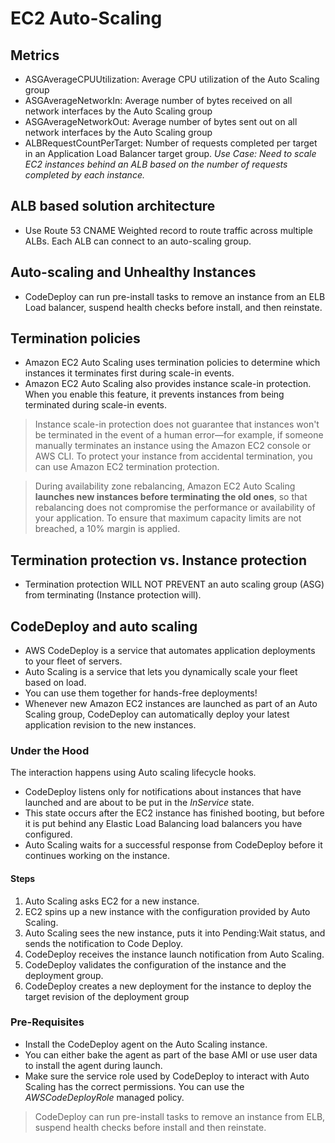 # EC2 Auto-Scaling

## Metrics

- ASGAverageCPUUtilization: Average CPU utilization of the Auto Scaling group
- ASGAverageNetworkIn: Average number of bytes received on all network interfaces by the Auto Scaling group
- ASGAverageNetworkOut: Average number of bytes sent out on all network interfaces by the Auto Scaling group
- ALBRequestCountPerTarget: Number of requests completed per target in an Application Load Balancer target group. _Use Case: Need to scale EC2 instances behind an 
ALB based on the number of requests completed by each instance._

## ALB based solution architecture
- Use Route 53 CNAME Weighted record to route traffic across multiple ALBs. Each ALB can connect to an auto-scaling group.

## Auto-scaling and Unhealthy Instances

- CodeDeploy can run pre-install tasks to remove an instance from an ELB Load balancer, suspend health checks before install, and then reinstate.

## Termination policies
- Amazon EC2 Auto Scaling uses termination policies to determine which instances it terminates first during scale-in events.
- Amazon EC2 Auto Scaling also provides instance scale-in protection. When you enable this feature, it prevents instances from being terminated during scale-in events.

> Instance scale-in protection does not guarantee that instances won't be terminated in the event of a human error—for example, if someone manually terminates an instance using the Amazon EC2 console or AWS CLI. 
> To protect your instance from accidental termination, you can use Amazon EC2 termination protection.

> During availability zone rebalancing, Amazon EC2 Auto Scaling **launches new instances before terminating the old ones**, so that rebalancing does not compromise the performance or availability of your application. To ensure that maximum capacity limits are not breached, a 10% margin is applied.

## Termination protection vs. Instance protection

- Termination protection WILL NOT PREVENT an auto scaling group (ASG) from terminating (Instance protection will).

## CodeDeploy and auto scaling

- AWS CodeDeploy is a service that automates application deployments to your fleet of servers. 
- Auto Scaling is a service that lets you dynamically scale your fleet based on load. 
- You can use them together for hands-free deployments! 
- Whenever new Amazon EC2 instances are launched as part of an Auto Scaling group, CodeDeploy can automatically deploy your latest application revision to the new instances.

### Under the Hood

The interaction happens using Auto scaling lifecycle hooks.

- CodeDeploy listens only for notifications about instances that have launched and are about to be put in the _InService_ state. 
- This state occurs after the EC2 instance has finished booting, but before it is put behind any Elastic Load Balancing load balancers you have configured. 
- Auto Scaling waits for a successful response from CodeDeploy before it continues working on the instance.

#### Steps
1. Auto Scaling asks EC2 for a new instance.
2. EC2 spins up a new instance with the configuration provided by Auto Scaling.
3. Auto Scaling sees the new instance, puts it into Pending:Wait status, and sends the notification to Code Deploy.
4. CodeDeploy receives the instance launch notification from Auto Scaling.
5. CodeDeploy validates the configuration of the instance and the deployment group.
6. CodeDeploy creates a new deployment for the instance to deploy the target revision of the deployment group

### Pre-Requisites
- Install the CodeDeploy agent on the Auto Scaling instance. 
- You can either bake the agent as part of the base AMI or use user data to install the agent during launch.
- Make sure the service role used by CodeDeploy to interact with Auto Scaling has the correct permissions. You can use the _AWSCodeDeployRole_ managed policy.  

> CodeDeploy can run pre-install tasks to remove an instance from ELB, suspend health checks before install and then reinstate.
